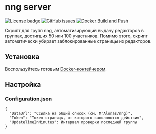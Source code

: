 # nng server

[![License badge](https://img.shields.io/badge/license-EUPL-blue.svg)](LICENSE)
[![GitHub issues](https://img.shields.io/github/issues/MrAlonas/nng-server)](https://github.com/MrAlonas/nng-server/issues)
[![Docker Build and Push](https://github.com/MrAlonas/nng-server/actions/workflows/docker.yml/badge.svg)](https://github.com/MrAlonas/nng-server/actions/workflows/docker.yml)

Скрипт для групп nng, автоматизирующий выдачу редакторов в группах, достигших 50 или 100 участников. Помимо этого, скрипт автоматически убирает заблокированные страницы из редакторов.

## Установка

Воспользуйтесь готовым [Docker-контейнером](https://github.com/orgs/MrAlonas/packages/container/package/nng-server).

## Настройка

### Configuration.json

```
{
  "DataUrl": "Ссылка на общий список (см. MrAlonas/nng)",
  "Token": "Токен страницы, от которого выполняются действия",
  "UpdateTimeInMinutes": Интервал проверки последней группы
}
```
